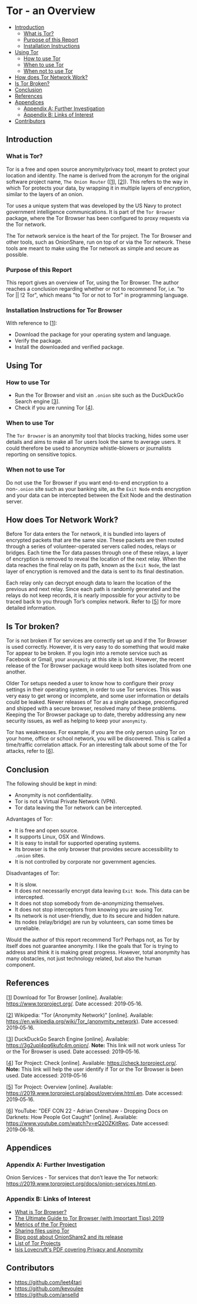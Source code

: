 # Tor - an Overview

- [Introduction](#introduction)
  - [What is Tor?](#what-is-tor)
  - [Purpose of this Report](#purpose-of-this-report)
  - [Installation Instructions](#installation-instructions)
- [Using Tor](#using-tor)
  - [How to use Tor](#how-to-use-tor)
  - [When to use Tor](#when-to-use-tor)
  - [When not to use Tor](#when-not-to-use-tor)
- [How does Tor Network Work?](#how-does-tor-network-work)
- [Is Tor Broken?](#is-tor-broken)
- [Conclusion](#conclusion)
- [References](#references)
- [Appendices](#appendices)
  - [Appendix A: Further Investigation](#appendix-a-further-investigation)
  - [Appendix B: Links of Interest](#appendix-b-links-of-interest)
- [Contributors](#contributors)



## Introduction

### What is Tor?

Tor is a free and open source anonymity/privacy tool, meant to protect your location and identity.
The name is derived from the acronym for the original software project name, ```The Onion Router``` ([[1]], [[2]]). This 
refers to the way in which Tor protects your data, by wrapping it in multiple layers 
of encryption, similar to the layers of an onion.

Tor uses a unique system that was developed by the US Navy to protect 
government intelligence communications. It is part of the ```Tor Browser``` package, where the Tor Browser has been 
configured to proxy requests via the Tor network.  

The Tor network service is the heart of the Tor project. The Tor Browser and other tools, such as OnionShare, run on top of or via the Tor network. These tools are meant to make using the Tor network as simple and secure as possible.  

### Purpose of this Report

This report gives an overview of Tor, using the Tor Browser. The author reaches a conclusion regarding whether or not to 
recommend Tor, i.e. "to Tor || !2 Tor", which means "to Tor or not to Tor" in programming language.


### Installation Instructions for Tor Browser
With reference to [[1]]:
* Download the package for your operating system and language.
* Verify the package.
* Install the downloaded and verified package.



## Using Tor

### How to use Tor

- Run the Tor Browser and visit an ```.onion``` site such as the DuckDuckGo Search engine [[3]].
- Check if you are running Tor [[4]].

### When to use Tor

The ```Tor Browser``` is an anonymity tool that blocks tracking, hides some user details and aims to make all Tor 
users look the same to average users. It could therefore be used to anonymize whistle-blowers or journalists reporting 
on sensitive topics.


### When not to use Tor

Do not use the Tor Browser if you want end-to-end encryption to a non-```.onion``` site such as your banking site, as 
the ```Exit Node``` ends encryption and your data can be intercepted between the Exit Node and the destination server.



## How does Tor Network Work?

Before Tor data enters the Tor network, it is bundled into layers of encrypted packets that are the same size. These 
packets are then routed through a series of volunteer-operated servers called nodes, relays or bridges. Each time the 
Tor data passes through one of these relays, a layer of encryption is removed to reveal the location of the next relay. 
When the data reaches the final relay on its path, known as the ```Exit Node```, the last layer of encryption is removed 
and the data is sent to its final destination.

Each relay only can decrypt enough data to learn the location of the previous and next relay. Since each path is randomly 
generated and the relays do not keep records, it is nearly impossible for your activity to be traced back to you 
through Tor’s complex network. Refer to [[5]] for more detailed information.


## Is Tor broken?

Tor is not broken if Tor services are correctly set up and if the Tor Browser is used correctly. However, it is very 
easy to do something that would make Tor appear to be broken. If you login into a remote service such as Facebook or 
Gmail, your ```anonymity``` at this site is lost. However, the recent release of the Tor Browser package would keep 
both sites isolated from one another.

Older Tor setups needed a user to know how to configure their proxy settings in their operating system, in order to use 
Tor services. This was very easy to get wrong or incomplete, and some user information or details could be leaked. 
Newer releases of Tor as a single package, preconfigured and shipped with a secure browser, resolved many of these 
problems. Keeping the Tor Browser package up to date, thereby addressing any new security issues, as well as helping to keep your 
```anonymity```.

Tor has weaknesses. For example, if you are the only person using Tor on your home, office or school 
network, you will be discovered. This is called a time/traffic correlation attack. For an interesting talk about some 
of the Tor attacks, refer to [[6]].



## Conclusion

The following should be kept in mind:
- Anonymity is not confidentiality.
- Tor is not a Virtual Private Network (VPN).
- Tor data leaving the Tor network can be intercepted.

Advantages of Tor:
- It is free and open source.
- It supports Linux, OSX and Windows.
- It is easy to install for supported operating systems.
- Its browser is the only browser that provides secure accessibility to ```.onion``` sites.
- It is not controlled by corporate nor government agencies.

Disadvantages of Tor:
- It is slow.
- It does not necessarily encrypt data leaving ```Exit Node```. This data can be intercepted.
- It does not stop somebody from de-anonymizing themselves.
- It does not stop interceptors from knowing you are using Tor.
- Its network is not user-friendly, due to its secure and hidden nature.
- Its nodes (relay/bridge) are run by volunteers, can some times be unreliable.

Would the author of this report recommend Tor? Perhaps not, as Tor by itself does not guarantee anonymity. I like the 
goals that Tor is trying to address and think it is making great progress. However, total anonymity has many obstacles, 
not just technology related, but also the human component.



## References

[[1]] Download for Tor Browser [online]. Available: <https://www.torproject.org/>. Date accessed: 2019&#8209;05&#8209;16.

[1]: https://www.torproject.org/
"Download for Tor Browser"

[[2]] Wikipedia: "Tor (Anonymity Network)" [online]. Available: <https://en.wikipedia.org/wiki/Tor_(anonymity_network)>. 
Date accessed: 2019&#8209;05&#8209;16.

[2]: https://en.wikipedia.org/wiki/Tor_(anonymity_network)
"Wikipedia: Tor (Anonymity Network)"

[[3]] DuckDuckGo Search Engine [online]. Available: <https://3g2upl4pq6kufc4m.onion/>. **Note:** This link will not work unless Tor or the Tor Browser is used. Date accessed: 2019&#8209;05&#8209;16.

[3]: https://3g2upl4pq6kufc4m.onion/
"DuckDuckGo Search Engine - 
link will not work unless 
Tor or Tor Browser is used"

[[4]] Tor Project: Check [online]. Available: <https://check.torproject.org/>. **Note:** This link will help the user identify if Tor or the Tor Browser is been used. Date accessed: 2019&#8209;05&#8209;16

[4]: https://check.torproject.org/
"Tor Project: Check - 
link will help user identify 
Tor or Tor Browser is been used"

[[5]] Tor Project: Overview [online]. Available: <https://2019.www.torproject.org/about/overview.html.en>. 
Date accessed: 2019&#8209;05&#8209;16.

[5]: https://2019.www.torproject.org/about/overview.html.en
"Tor Project: Overview"

[[6]] YouTube: "DEF CON 22 - Adrian Crenshaw - Dropping Docs on Darknets: How People Got Caught" [online]. Available: 
<https://www.youtube.com/watch?v=eQ2OZKitRwc>. Date accessed: 2019&#8209;06&#8209;18.

[6]: https://www.youtube.com/watch?v=eQ2OZKitRwc
"YouTube: DEF CON 22 - Adrian Crenshaw - Dropping Docs on Darknets: 
How People Got Caught"



## Appendices

### Appendix A: Further Investigation

Onion Services - Tor services that don’t leave the Tor network: <https://2019.www.torproject.org/docs/onion-services.html.en>.

### Appendix B: Links of Interest

- [What is Tor Browser?](https://www.le-vpn.com/what-is-tor-browser/)
- [The Ultimate Guide to Tor Browser (with Important Tips) 2019](https://www.vpnmentor.com/blog/tor-browser-work-relate-using-vpn/)
-  [Metrics of the Tor Project](https://metrics.torproject.org)
- [Sharing files using Tor](https://onionshare.org)
- [Blog post about OnionShare2 and its release](https://blog.torproject.org/new-release-onionshare-2)
- [List of Tor Projects](https://2019.www.torproject.org/projects/projects.html.en)
- [Isis Lovecruft's PDF covering Privacy and Anonymity](https://github.com/isislovecruft/talks/blob/master/2016-03-21-raboud/slides/2016-03-21-raboud-netsec-anonymity-handout.pdf)



## Contributors

- <https://github.com/leet4tari>
- <https://github.com/kevoulee>
- <https://github.com/anselld>


